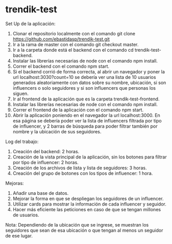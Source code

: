 # trendik-test
Set Up de la aplicación:

1. Clonar el repositorio localmente con el comando git clone https://github.com/ebastidasp/trendik-test.git
2. Ir a la rama de master con el comando git checkout master.
3. Ir a la carpeta donde está el backend con el comando cd trendik-test-backend.
4. Instalar las librerías necesarias de node con el comando npm install.
5. Correr el backend con el comando npm start.
6. Si el backend corrió de forma correcta, al abrir un navegador y poner la url localhost:3030?count=10 se debería ver una lista de 10 usuarios generados aleatoriamente con datos sobre su nombre, ubicación, si son influencers o solo seguidores y si son influencers que personas los siguen.
7. Ir al frontend de la aplicación que es la carpeta trendik-test-frontend.
8. Instalar las librerías necesarias de node con el comando npm install.
9. Correr el frontend de la aplicación con el comando npm start.
10. Abrir la aplicación poniendo en el navegador la url localhost:3000. En esa página se debería poder ver la lista de influencers filtrada por tipo de influencer, y 2 barras de búsqueda para poder filtrar también por nombre y la ubicación de sus seguidores.

Log del trabajo:
1. Creación del backend: 2 horas.
2. Creación de la vista principal de la aplicación, sin los botones para filtrar por tipo de influencer: 2 horas.
3. Creación de los archivos de lista y lista de seguidores: 3 horas.
4. Creación del grupo de botones con los tipos de influencer: 1 hora.

Mejoras:
1. Añadir una base de datos.
2. Mejorar la forma en que se despliegan los seguidores de un influencer.
3. Utilizar cards para mostrar la información de cada influencer y seguidor.
4. Hacer más eficiente las peticiones en caso de que se tengan millones de usuarios.

Nota:
Dependiendo de la ubicación que se ingrese, se muestran los seguidores que sean de esa ubicación o que tengan al menos un seguidor de ese lugar.
